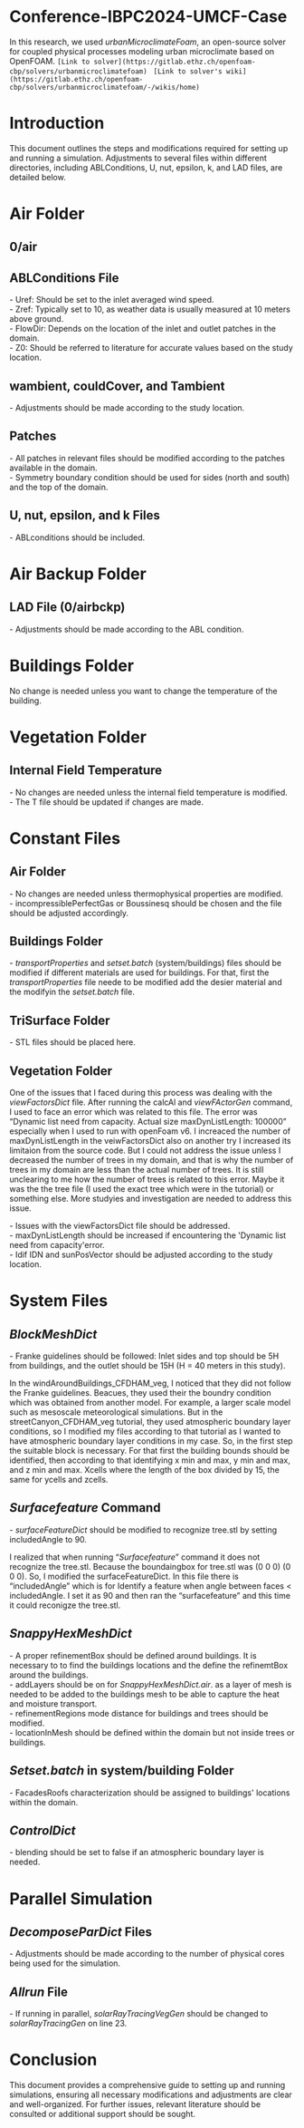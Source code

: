 # Conference-IBPC2024-UMCF-Case

In this research, we used *urbanMicroclimateFoam*, an open-source solver for coupled physical processes modeling urban microclimate based on OpenFOAM. 
 ```[Link to solver](https://gitlab.ethz.ch/openfoam-cbp/solvers/urbanmicroclimatefoam) ```
 ```[Link to solver's wiki](https://gitlab.ethz.ch/openfoam-cbp/solvers/urbanmicroclimatefoam/-/wikis/home) ```

# Introduction

This document outlines the steps and modifications required for setting up and running a simulation. Adjustments to several files within different directories, including ABLConditions, U, nut, epsilon, k, and LAD files, are detailed below.

# Air Folder

## 0/air

## ABLConditions File

\- Uref: Should be set to the inlet averaged wind speed.  
\- Zref: Typically set to 10, as weather data is usually measured at 10 meters above ground.  
\- FlowDir: Depends on the location of the inlet and outlet patches in the domain.  
\- Z0: Should be referred to literature for accurate values based on the study location.

## wambient, couldCover, and Tambient

\- Adjustments should be made according to the study location.

## Patches

\- All patches in relevant files should be modified according to the patches available in the domain.  
\- Symmetry boundary condition should be used for sides (north and south) and the top of the domain.

## U, nut, epsilon, and k Files

\- ABLconditions should be included.

# Air Backup Folder

## LAD File (0/airbckp)

\- Adjustments should be made according to the ABL condition.

# Buildings Folder

No change is needed unless you want to change the temperature of the building.

# Vegetation Folder

## Internal Field Temperature

\- No changes are needed unless the internal field temperature is modified.  
\- The T file should be updated if changes are made.

# Constant Files

## Air Folder

\- No changes are needed unless thermophysical properties are modified.  
\- incompressiblePerfectGas or Boussinesq should be chosen and the file should be adjusted accordingly.

## Buildings Folder

\- _transportProperties_ and _setset.batch_ (system/buildings) files should be modified if different materials are used for buildings. For that, first the _transportProperties_ file neede to be modified add the desier material and the modifyin the _setset.batch_ file.

## TriSurface Folder

\- STL files should be placed here.

## Vegetation Folder

One of the issues that I faced during this process was dealing with the _viewFactorsDict_ file. After running the calcAl and _viewFActorGen_ command, I used to face an error which was related to this file. The error was “Dynamic list need from capacity. Actual size maxDynListLength: 100000” especially when I used to run with openFoam v6. I increaced the number of maxDynListLength in the veiwFactorsDict also on another try I increased its limitaion from the source code. But I could not address the issue unless I decreased the number of trees in my domain, and that is why the number of trees in my domain are less than the actual number of trees. It is still unclearing to me how the number of trees is related to this error. Maybe it was the the tree file (I used the exact tree which were in the tutorial) or something else. More studyies and investigation are needed to address this issue.

\- Issues with the viewFactorsDict file should be addressed.  
\- maxDynListLength should be increased if encountering the 'Dynamic list need from capacity'error.  
\- Idif IDN and sunPosVector should be adjusted according to the study location.

# System Files

## _BlockMeshDict_

\- Franke guidelines should be followed: Inlet sides and top should be 5H from buildings, and the outlet should be 15H (H = 40 meters in this study).

In the windAroundBuildings_CFDHAM_veg, I noticed that they did not follow the Franke guidelines. Beacues, they used their the boundry condition which was obtained from another model. For example, a larger scale model such as mesoscale meteorological simulations. But in the streetCanyon_CFDHAM_veg tutorial, they used atmospheric boundary layer conditions, so I modified my files according to that tutorial as I wanted to have atmospheric boundary layer conditions in my case. So, in the first step the suitable block is necessary. For that first the building bounds should be identified, then according to that identifying x min and max, y min and max, and z min and max. Xcells where the length of the box divided by 15, the same for ycells and zcells.

## _Surfacefeature_ Command

\- _surfaceFeatureDict_ should be modified to recognize tree.stl by setting includedAngle to 90.

I realized that when running “_Surfacefeature_” command it does not recognize the tree.stl. Because the boundaingbox for tree.stl was (0 0 0) (0 0 0). So, I modified the surfaceFeatureDict. In this file there is “includedAngle” which is for Identify a feature when angle between faces < includedAngle. I set it as 90 and then ran the “surfacefeature” and this time it could reconigze the tree.stl.

## _SnappyHexMeshDict_

\- A proper refinementBox should be defined around buildings. It is necessary to to find the buildings locations and the define the refinemtBox around the buildings.  
\- addLayers should be on for _SnappyHexMeshDict.air_. as a layer of mesh is needed to be added to the buildings mesh to be able to capture the heat and moisture transport.  
\- refinementRegions mode distance for buildings and trees should be modified.  
\- locationInMesh should be defined within the domain but not inside trees or buildings.

## _Setset.batch_ in system/building Folder

\- FacadesRoofs characterization should be assigned to buildings' locations within the domain.

## _ControlDict_

\- blending should be set to false if an atmospheric boundary layer is needed.

# Parallel Simulation

## _DecomposeParDict_ Files

\- Adjustments should be made according to the number of physical cores being used for the simulation.

## _Allrun_ File

\- If running in parallel, _solarRayTracingVegGen_ should be changed to _solarRayTracingGen_ on line 23.

# Conclusion

This document provides a comprehensive guide to setting up and running simulations, ensuring all necessary modifications and adjustments are clear and well-organized. For further issues, relevant literature should be consulted or additional support should be sought.
